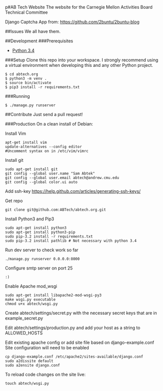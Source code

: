 p#AB Tech Website
The website for the Carnegie Mellon Activities Board Technical Committee

Django Captcha App from: https://github.com/2buntu/2buntu-blog

##Issues
We all have them.

##Development
###Prerequisites
- [Python 3.4](https://www.python.org/downloads/)

###Setup
Clone this repo into your workspace.
I strongly recommend using a virtual environment when developing this and any other Python project.
```
$ cd abtech.org
$ python3 -m venv .
$ source bin/activate
$ pip3 install -r requirements.txt
```

###Running
```
$ ./manage.py runserver
```

##Contribute
Just send a pull request!

###Production
On a clean install of Debian:

Install Vim
```
apt-get install vim
update-alternatives --config editor
#Uncomment syntax on in /etc/vim/vimrc
```

Install git
```
sudo apt-get install git
git config --global user.name "Sam Abtek"
git config --global user.email abtech@andrew.cmu.edu
git config --global color.ui auto
```

Add ssh-key
https://help.github.com/articles/generating-ssh-keys/

Get repo
```
git clone git@github.com:ABTech/abtech.org.git
```

Install Python3 and Pip3
```
sudo apt-get install python3
sudo apt-get install python3-pip
sudo pip-3.2 install -r requirements.txt
sudo pip-3.2 install pathlib # Not necessary with python 3.4
```

Run dev server to check work so far
```
./manage.py runserver 0.0.0.0:8000
```

Configure smtp server on port 25
```
:)
```

Enable Apache mod_wsgi
```
sudo apt-get install libapache2-mod-wsgi-py3
make wsgi.py executable
chmod u+x abtech/wsgi.py
```

Create abtech/settings/secret.py with the necessary secret keys that are in example_secret.py

Edit abtech/settings/production.py and add your host as a string to ALLOWED_HOSTS

Edit existing apache config or add site file based on django-example.conf
Site configuration will need to be enabled
```
cp django-example.conf /etc/apache2/sites-available/django.conf
sudo a2dissite default
sudo a2ensite django.conf
```

To reload code changes on the site live:
```
touch abtech/wsgi.py
```
